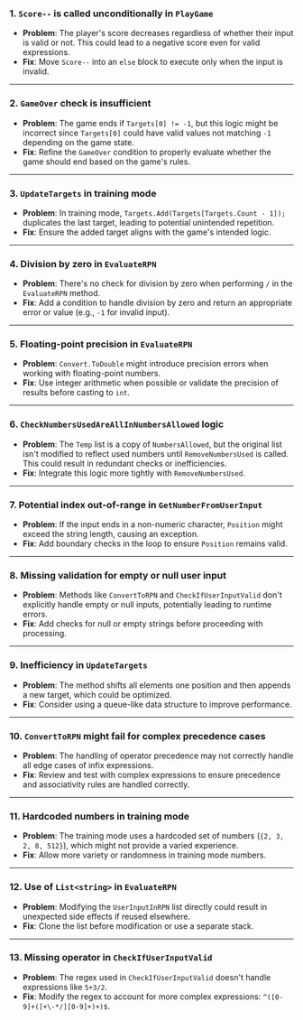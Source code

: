 ### 1. **`Score--` is called unconditionally in `PlayGame`**
   - **Problem**: The player's score decreases regardless of whether their input is valid or not. This could lead to a negative score even for valid expressions.
   - **Fix**: Move `Score--` into an `else` block to execute only when the input is invalid.

---

### 2. **`GameOver` check is insufficient**
   - **Problem**: The game ends if `Targets[0] != -1`, but this logic might be incorrect since `Targets[0]` could have valid values not matching `-1` depending on the game state.
   - **Fix**: Refine the `GameOver` condition to properly evaluate whether the game should end based on the game's rules.

---

### 3. **`UpdateTargets` in training mode**
   - **Problem**: In training mode, `Targets.Add(Targets[Targets.Count - 1]);` duplicates the last target, leading to potential unintended repetition.
   - **Fix**: Ensure the added target aligns with the game's intended logic.

---

### 4. **Division by zero in `EvaluateRPN`**
   - **Problem**: There's no check for division by zero when performing `/` in the `EvaluateRPN` method.
   - **Fix**: Add a condition to handle division by zero and return an appropriate error or value (e.g., `-1` for invalid input).

---

### 5. **Floating-point precision in `EvaluateRPN`**
   - **Problem**: `Convert.ToDouble` might introduce precision errors when working with floating-point numbers.
   - **Fix**: Use integer arithmetic when possible or validate the precision of results before casting to `int`.

---

### 6. **`CheckNumbersUsedAreAllInNumbersAllowed` logic**
   - **Problem**: The `Temp` list is a copy of `NumbersAllowed`, but the original list isn't modified to reflect used numbers until `RemoveNumbersUsed` is called. This could result in redundant checks or inefficiencies.
   - **Fix**: Integrate this logic more tightly with `RemoveNumbersUsed`.

---

### 7. **Potential index out-of-range in `GetNumberFromUserInput`**
   - **Problem**: If the input ends in a non-numeric character, `Position` might exceed the string length, causing an exception.
   - **Fix**: Add boundary checks in the loop to ensure `Position` remains valid.

---

### 8. **Missing validation for empty or null user input**
   - **Problem**: Methods like `ConvertToRPN` and `CheckIfUserInputValid` don't explicitly handle empty or null inputs, potentially leading to runtime errors.
   - **Fix**: Add checks for null or empty strings before proceeding with processing.

---

### 9. **Inefficiency in `UpdateTargets`**
   - **Problem**: The method shifts all elements one position and then appends a new target, which could be optimized.
   - **Fix**: Consider using a queue-like data structure to improve performance.

---

### 10. **`ConvertToRPN` might fail for complex precedence cases**
   - **Problem**: The handling of operator precedence may not correctly handle all edge cases of infix expressions.
   - **Fix**: Review and test with complex expressions to ensure precedence and associativity rules are handled correctly.

---

### 11. **Hardcoded numbers in training mode**
   - **Problem**: The training mode uses a hardcoded set of numbers (`{2, 3, 2, 8, 512}`), which might not provide a varied experience.
   - **Fix**: Allow more variety or randomness in training mode numbers.

---

### 12. **Use of `List<string>` in `EvaluateRPN`**
   - **Problem**: Modifying the `UserInputInRPN` list directly could result in unexpected side effects if reused elsewhere.
   - **Fix**: Clone the list before modification or use a separate stack.

---

### 13. **Missing operator in `CheckIfUserInputValid`**
   - **Problem**: The regex used in `CheckIfUserInputValid` doesn't handle expressions like `5+3/2`.
   - **Fix**: Modify the regex to account for more complex expressions: `^([0-9]+([+\-*/][0-9]+)+)$`.